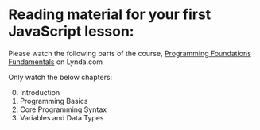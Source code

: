 # Reading material for your first JavaScript lesson:

Please watch the following parts of the course, [Programming Foundations Fundamentals](https://www.lynda.com/Programming-Foundations-tutorials/Welcome/83603/90426-4.html) on Lynda.com

Only watch the below chapters:

0. Introduction
1. Programming Basics
2. Core Programming Syntax 
3. Variables and Data Types